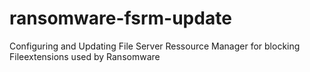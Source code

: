 # ransomware-fsrm-update
Configuring and Updating File Server Ressource Manager for blocking Fileextensions used by Ransomware
